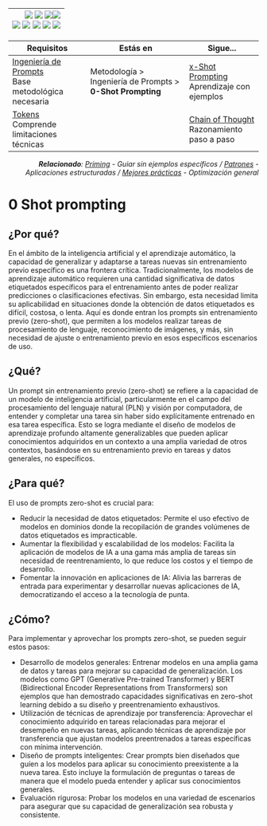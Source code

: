 <div align=right>

|[![](https://img.shields.io/badge/-Inicio-FFF?style=flat&logo=Emlakjet&logoColor=black)](/README.md) [![](https://img.shields.io/badge/-Introducción-FFF?style=flat&logo=abbrobotstudio&logoColor=black)](/documentos/intro.md) [![](https://img.shields.io/badge/-Panorámica-FFF?style=flat&logo=openstreetmap&logoColor=black)](/documentos/panoramica.md)[![](https://img.shields.io/badge/-Modelos_de_lenguaje-FFF?style=flat&logo=LiveChat&logoColor=black)](/documentos/LLMs.md)<br>  [![](https://img.shields.io/badge/-Prompts-FFF?style=flat&logo=Proton&logoColor=black)](/documentos/prompts/README.md) [![](https://img.shields.io/badge/-Ing,_de_prompts-FFF?style=flat&logo=googleearthengine&logoColor=black)](/documentos/ingenieriaDePrompts/README.md) [![](https://img.shields.io/badge/-Patrones-FFF?style=flat&logo=textpattern&logoColor=black)](/documentos/ingenieriaDePrompts/patrones/README.md) [![](https://img.shields.io/badge/8vP-FFF?style=flat&logo=v8&logoColor=black)](/documentos/prompts/mejoresPracticas/8virtudesDelPrompting.md) [![](https://img.shields.io/badge/-Casos_de_uso-FFF?style=flat&logo=gitbook&logoColor=black)](/documentos/casosDeUso/README.md)|
|-:|

</div>

<div align=right>

|Requisitos|Estás en|Sigue...|
|-|-|-|
|[Ingeniería de Prompts](README.md)<br>Base metodológica necesaria|Metodología > Ingeniería de Prompts > **0-Shot Prompting**|[x-Shot Prompting](xShotPrompting.md)<br>Aprendizaje con ejemplos
|[Tokens](../prompts/tokens.md)<br>Comprende limitaciones técnicas||[Chain of Thought](chainOfThought.md)<br>Razonamiento paso a paso

<i>**Relacionado**: [Priming](priming.md) - Guiar sin ejemplos específicos / [Patrones](patrones/README.md) - Aplicaciones estructuradas / [Mejores prácticas](../prompts/mejoresPracticas/README.md) - Optimización general</i>

</div>

# 0 Shot prompting

## ¿Por qué?

En el ámbito de la inteligencia artificial y el aprendizaje automático, la capacidad de generalizar y adaptarse a tareas nuevas sin entrenamiento previo específico es una frontera crítica. Tradicionalmente, los modelos de aprendizaje automático requieren una cantidad significativa de datos etiquetados específicos para el entrenamiento antes de poder realizar predicciones o clasificaciones efectivas. Sin embargo, esta necesidad limita su aplicabilidad en situaciones donde la obtención de datos etiquetados es difícil, costosa, o lenta. Aquí es donde entran los prompts sin entrenamiento previo (zero-shot), que permiten a los modelos realizar tareas de procesamiento de lenguaje, reconocimiento de imágenes, y más, sin necesidad de ajuste o entrenamiento previo en esos específicos escenarios de uso.

## ¿Qué?

Un prompt sin entrenamiento previo (zero-shot) se refiere a la capacidad de un modelo de inteligencia artificial, particularmente en el campo del procesamiento del lenguaje natural (PLN) y visión por computadora, de entender y completar una tarea sin haber sido explícitamente entrenado en esa tarea específica. Esto se logra mediante el diseño de modelos de aprendizaje profundo altamente generalizables que pueden aplicar conocimientos adquiridos en un contexto a una amplia variedad de otros contextos, basándose en su entrenamiento previo en tareas y datos generales, no específicos.

## ¿Para qué?

El uso de prompts zero-shot es crucial para:

- Reducir la necesidad de datos etiquetados: Permite el uso efectivo de modelos en dominios donde la recopilación de grandes volúmenes de datos etiquetados es impracticable.
- Aumentar la flexibilidad y escalabilidad de los modelos: Facilita la aplicación de modelos de IA a una gama más amplia de tareas sin necesidad de reentrenamiento, lo que reduce los costos y el tiempo de desarrollo.
- Fomentar la innovación en aplicaciones de IA: Alivia las barreras de entrada para experimentar y desarrollar nuevas aplicaciones de IA, democratizando el acceso a la tecnología de punta.

## ¿Cómo?

Para implementar y aprovechar los prompts zero-shot, se pueden seguir estos pasos:

- Desarrollo de modelos generales: Entrenar modelos en una amplia gama de datos y tareas para mejorar su capacidad de generalización. Los modelos como GPT (Generative Pre-trained Transformer) y BERT (Bidirectional Encoder Representations from Transformers) son ejemplos que han demostrado capacidades significativas en zero-shot learning debido a su diseño y preentrenamiento exhaustivos.
- Utilización de técnicas de aprendizaje por transferencia: Aprovechar el conocimiento adquirido en tareas relacionadas para mejorar el desempeño en nuevas tareas, aplicando técnicas de aprendizaje por transferencia que ajustan modelos preentrenados a tareas específicas con mínima intervención.
- Diseño de prompts inteligentes: Crear prompts bien diseñados que guíen a los modelos para aplicar su conocimiento preexistente a la nueva tarea. Esto incluye la formulación de preguntas o tareas de manera que el modelo pueda entender y aplicar sus conocimientos generales.
- Evaluación rigurosa: Probar los modelos en una variedad de escenarios para asegurar que su capacidad de generalización sea robusta y consistente.